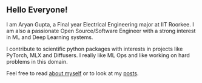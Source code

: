 
## Hello Everyone!
I am Aryan Gupta, a Final year Electrical Engineering major at IIT Roorkee. I am also a passionate Open Source/Software Engineer with a strong interest in ML and Deep Learning systems.

I contribute to scientific python packages with interests in projects like PyTorch, MLX and Diffusers. I really like ML Ops and like working on hard problems in this domain.

Feel free to read [about myself](/about) or to look at my [posts](/posts).
